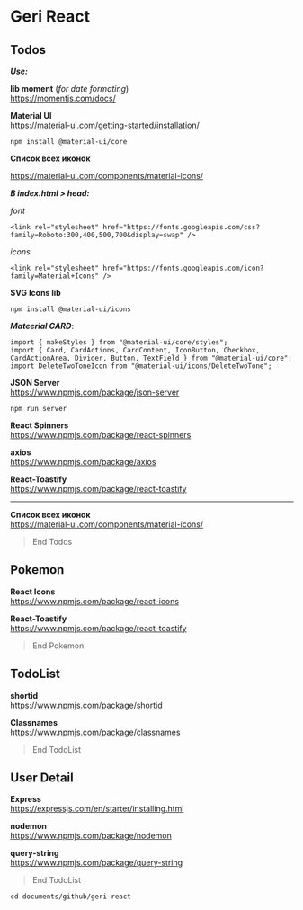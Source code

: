 # Geri React

## Todos

**_Use:_**

**lib moment** (_for date formating_)<br />
https://momentjs.com/docs/

**Material UI**<br/>
https://material-ui.com/getting-started/installation/

```
npm install @material-ui/core
```

**Список всех иконок**<br/>

https://material-ui.com/components/material-icons/

**_В index.html > head:_**

_font_<br/>

```
<link rel="stylesheet" href="https://fonts.googleapis.com/css?family=Roboto:300,400,500,700&display=swap" />
```

_icons_<br/>

```
<link rel="stylesheet" href="https://fonts.googleapis.com/icon?family=Material+Icons" />
```

**SVG Icons lib**

```
npm install @material-ui/icons
```

**_Mateerial CARD_**:

```
import { makeStyles } from "@material-ui/core/styles";
import { Card, CardActions, CardContent, IconButton, Checkbox, CardActionArea, Divider, Button, TextField } from "@material-ui/core";
import DeleteTwoToneIcon from "@material-ui/icons/DeleteTwoTone";
```

**JSON Server**<br/>
https://www.npmjs.com/package/json-server

```
npm run server
```

**React Spinners**<br/>
https://www.npmjs.com/package/react-spinners

**axios**<br/>
https://www.npmjs.com/package/axios

**React-Toastify**<br/>
https://www.npmjs.com/package/react-toastify

---

**Список всех иконок**<br/>
https://material-ui.com/components/material-icons/

> End Todos

## Pokemon

**React Icons**<br/>
https://www.npmjs.com/package/react-icons

**React-Toastify**<br/>
https://www.npmjs.com/package/react-toastify

> End Pokemon

## TodoList

**shortid**<br/>
https://www.npmjs.com/package/shortid

**Classnames**<br/>
https://www.npmjs.com/package/classnames

> End TodoList

## User Detail

**Express**<br/>
https://expressjs.com/en/starter/installing.html

**nodemon**<br/>
https://www.npmjs.com/package/nodemon

**query-string**<br/>
https://www.npmjs.com/package/query-string

> End TodoList

```
cd documents/github/geri-react
```
